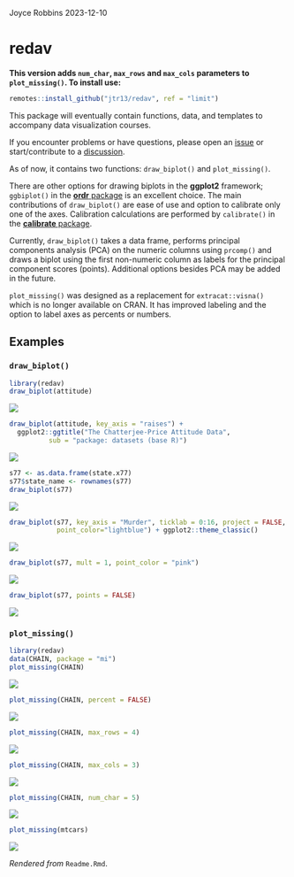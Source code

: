 Joyce Robbins
2023-12-10

# redav

**This version adds `num_char`, `max_rows` and `max_cols` parameters to
`plot_missing()`. To install use:**

``` r
remotes::install_github("jtr13/redav", ref = "limit")
```

This package will eventually contain functions, data, and templates to
accompany data visualization courses.

If you encounter problems or have questions, please open an
[issue](https://github.com/jtr13/redav/issues) or start/contribute to a
[discussion](https://github.com/jtr13/redav/discussions).

As of now, it contains two functions: `draw_biplot()` and
`plot_missing()`.

There are other options for drawing biplots in the **ggplot2**
framework; `ggbiplot()` in the [**ordr**
package](https://github.com/corybrunson/ordr) is an excellent choice.
The main contributions of `draw_biplot()` are ease of use and option to
calibrate only one of the axes. Calibration calculations are performed
by `calibrate()` in the [**calibrate**
package](https://cran.r-project.org/web/packages/calibrate/index.html).

Currently, `draw_biplot()` takes a data frame, performs principal
components analysis (PCA) on the numeric columns using `prcomp()` and
draws a biplot using the first non-numeric column as labels for the
principal component scores (points). Additional options besides PCA may
be added in the future.

`plot_missing()` was designed as a replacement for `extracat::visna()`
which is no longer available on CRAN. It has improved labeling and the
option to label axes as percents or numbers.

## Examples

### `draw_biplot()`

``` r
library(redav)
draw_biplot(attitude)
```

![](Readme_files/figure-gfm/unnamed-chunk-3-1.svg)<!-- -->

``` r
draw_biplot(attitude, key_axis = "raises") + 
  ggplot2::ggtitle("The Chatterjee-Price Attitude Data", 
          sub = "package: datasets (base R)")
```

![](Readme_files/figure-gfm/unnamed-chunk-3-2.svg)<!-- -->

``` r
s77 <- as.data.frame(state.x77)
s77$state_name <- rownames(s77)
draw_biplot(s77)
```

![](Readme_files/figure-gfm/unnamed-chunk-3-3.svg)<!-- -->

``` r
draw_biplot(s77, key_axis = "Murder", ticklab = 0:16, project = FALSE,
            point_color="lightblue") + ggplot2::theme_classic()
```

![](Readme_files/figure-gfm/unnamed-chunk-3-4.svg)<!-- -->

``` r
draw_biplot(s77, mult = 1, point_color = "pink")
```

![](Readme_files/figure-gfm/unnamed-chunk-3-5.svg)<!-- -->

``` r
draw_biplot(s77, points = FALSE)
```

![](Readme_files/figure-gfm/unnamed-chunk-3-6.svg)<!-- -->

### `plot_missing()`

``` r
library(redav)
data(CHAIN, package = "mi")
plot_missing(CHAIN)
```

![](Readme_files/figure-gfm/unnamed-chunk-4-1.svg)<!-- -->

``` r
plot_missing(CHAIN, percent = FALSE)
```

![](Readme_files/figure-gfm/unnamed-chunk-4-2.svg)<!-- -->

``` r
plot_missing(CHAIN, max_rows = 4)
```

![](Readme_files/figure-gfm/unnamed-chunk-4-3.svg)<!-- -->

``` r
plot_missing(CHAIN, max_cols = 3)
```

![](Readme_files/figure-gfm/unnamed-chunk-4-4.svg)<!-- -->

``` r
plot_missing(CHAIN, num_char = 5)
```

![](Readme_files/figure-gfm/unnamed-chunk-4-5.svg)<!-- -->

``` r
plot_missing(mtcars)
```

![](Readme_files/figure-gfm/unnamed-chunk-4-6.svg)<!-- -->

*Rendered from* `Readme.Rmd`.
